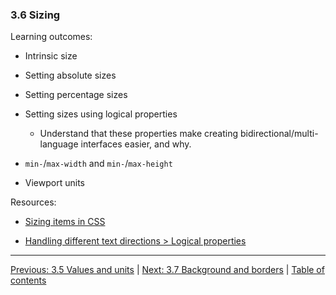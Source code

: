 ### 3.6 Sizing

Learning outcomes:

- Intrinsic size

- Setting absolute sizes

- Setting percentage sizes

- Setting sizes using logical properties

  - Understand that these properties make creating bidirectional/multi-language interfaces easier, and why.

- `min-`/`max-width` and `min-`/`max-height`

- Viewport units

Resources:

- [Sizing items in CSS](https://developer.mozilla.org/docs/Learn/CSS/Building_blocks/Sizing_items_in_CSS)

- [Handling different text directions > Logical properties](https://developer.mozilla.org/docs/Learn/CSS/Building_blocks/Handling_different_text_directions#logical_properties_and_values)

---

[Previous: 3.5 Values and units](/curriculum/2-core/2-styling/3-05-values-and-units.md) | [Next: 3.7 Background and borders](/curriculum/2-core/2-styling/3-07-backgrounds-and-borders.md) | [Table of contents](/TOC.md)
